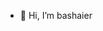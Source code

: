 - 👋 Hi, I’m bashaier
<!---
I1besh/I1besh is a ✨ special ✨ repository because its `README.md` (this file) appears on your GitHub profile.
You can click the Preview link to take a look at your changes.
--->
